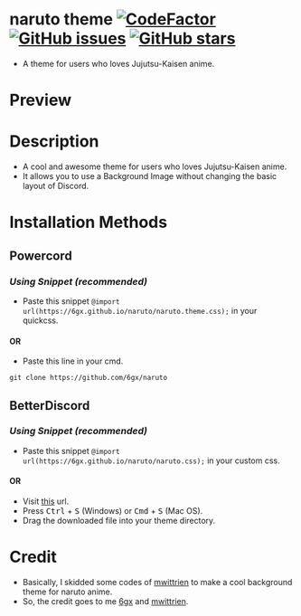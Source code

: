 # naruto theme [![CodeFactor](https://www.codefactor.io/repository/github/6gx/naruto/badge)](https://www.codefactor.io/repository/github/6gx/naruto) [![GitHub issues](https://img.shields.io/github/issues/6gx/naruto?style=flat)](https://github.com/6gx/naruto/issues) [![GitHub stars](https://img.shields.io/github/stars/6gx/naruto?style=flat)](https://github.com/6gx/naruto/stargazers)
- A theme for users who loves Jujutsu-Kaisen anime.

# Preview

# Description
- A cool and awesome theme for users who loves Jujutsu-Kaisen anime.
- It allows you to use a Background Image without changing the basic layout of Discord.

# Installation Methods

## Powercord
### ___Using Snippet (recommended)___
- Paste this snippet `@import url(https://6gx.github.io/naruto/naruto.theme.css);` in your quickcss.
#### ____OR____
- Paste this line in your cmd.
```
git clone https://github.com/6gx/naruto
```

## BetterDiscord
### ___Using Snippet (recommended)___
- Paste this snippet `@import url(https://6gx.github.io/naruto/naruto.css);` in your custom css.
#### ____OR____
- Visit [this](https://raw.githubusercontent.com/6gx/naruto/main/naruto.theme.css) url.
- Press <kbd>Ctrl</kbd> + <kbd>S</kbd> (Windows) or <kbd>Cmd</kbd> + <kbd>S</kbd> (Mac OS).
- Drag the downloaded file into your theme directory.

# Credit
- Basically, I skidded some codes of [mwittrien](https://github.com/mwittrien) to make a cool background theme for naruto anime.
- So, the credit goes to me [6gx](https://github.com/mwittrien/6gx) and [mwittrien](https://github.com/mwittrien).
